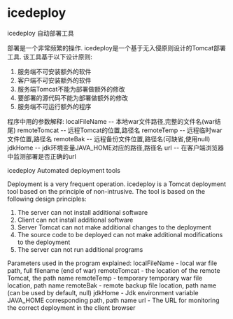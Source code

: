 # icedeploy
icedeploy
自动部署工具

部署是一个非常频繁的操作.
icedeploy是一个基于无入侵原则设计的Tomcat部署工具.
该工具基于以下设计原则:
1. 服务端不可安装额外的软件
2. 客户端不可安装额外的软件
3. 服务端Tomcat不能为部署做额外的修改
4. 要部署的源代码不能为部署做额外的修改
5. 服务端不可运行额外的程序

程序中用的参数解释:
localFileName -- 本地war文件路径,完整的文件名(war结尾)
remoteTomcat -- 远程Tomcat的位置,路径名
remoteTemp -- 远程临时war文件位置,路径名
remoteBak -- 远程备份文件位置,路径名(可缺省,使用null)
jdkHome -- jdk环境变量JAVA_HOME对应的路径,路径名
url -- 在客户端浏览器中监测部署是否正确的url

icedeploy
Automated deployment tools

Deployment is a very frequent operation.
icedeploy is a Tomcat deployment tool based on the principle of non-intrusive.
The tool is based on the following design principles:
1. The server can not install additional software
2. Client can not install additional software
3. Server Tomcat can not make additional changes to the deployment
4. The source code to be deployed can not make additional modifications to the deployment
5. The server can not run additional programs

Parameters used in the program explained:
localFileName - local war file path, full filename (end of war)
remoteTomcat - the location of the remote Tomcat, the path name
remoteTemp - temporary temporary war file location, path name
remoteBak - remote backup file location, path name (can be used by default, null)
jdkHome - Jdk environment variable JAVA_HOME corresponding path, path name
url - The URL for monitoring the correct deployment in the client browser


